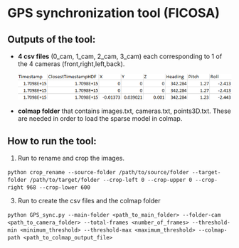# GPS synchronization tool (FICOSA)

## Outputs of the tool:
* __4 csv files__ (0_cam, 1_cam, 2_cam, 3_cam) each corresponding to 1 of the 4 cameras (front,right,left,back).
  
  ![Example of csv file](csv_example.png)
* __colmap folder__ that contains images.txt, cameras.txt, points3D.txt. These are needed in order to load the sparse model in colmap. 


## How to run the tool:
1. Run to rename and crop the images.
   
`python crop_rename --source-folder /path/to/source/folder --target-folder /path/to/target/folder --crop-left 0 --crop-upper 0 --crop-right 968 --crop-lower 600`

3. Run to create the csv files and the colmap folder
   
`python GPS_sync.py --main-folder <path_to_main_folder> --folder-cam <path_to_camera_folder> --total-frames <number_of_frames> --threshold-min <minimum_threshold> --threshold-max <maximum_threshold> --colmap-path <path_to_colmap_output_file>`

